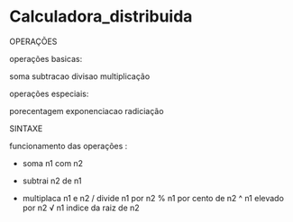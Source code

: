 # Calculadora_distribuida

OPERAÇÕES 

operações basicas:

soma
subtracao
divisao
multiplicação

operações especiais:

porecentagem
exponenciacao
radiciação

SINTAXE

funcionamento das operações :

+ soma n1 com n2
- subtrai n2 de n1
* multiplaca n1 e n2
/ divide n1 por n2
% n1 por cento de n2
^ n1 elevado por n2 
√ n1 indice da raiz de n2
